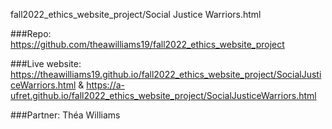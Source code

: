 fall2022_ethics_website_project/Social Justice Warriors.html

###Repo: https://github.com/theawilliams19/fall2022_ethics_website_project

###Live website: https://theawilliams19.github.io/fall2022_ethics_website_project/SocialJusticeWarriors.html 
& https://a-ufret.github.io/fall2022_ethics_website_project/SocialJusticeWarriors.html

###Partner: Théa Williams
